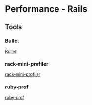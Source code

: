 # Performance - Rails

## Tools

### Bullet

[Bullet](https://github.com/flyerhzm/bullet)

### rack-mini-profiler

[rack-mini-profiler](https://github.com/MiniProfiler/rack-mini-profiler)

### ruby-prof

[ruby-prof](https://github.com/ruby-prof/ruby-prof)
